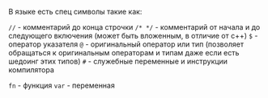В языке есть спец символы такие как:

`//` - комментарий до конца строчки
`/* */` - комментарий от начала и до следующего включения (может
быть вложенным, в отличие от c++)
`$` - оператор указателя
`@` - оригинальный оператор или тип (позволяет обращаться
к оригинальным операторам и типам даже если есть шедоинг этих
типов)
`#`  - служебные переменные и инструкции компилятора

`fn`  - функция
`var` - переменная 